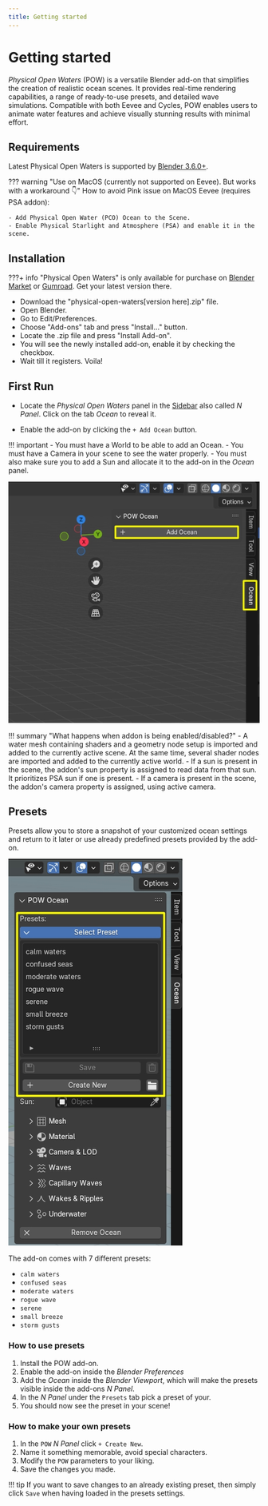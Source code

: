 ```yaml
---
title: Getting started
---
```


# Getting started
 
_Physical Open Waters_ (POW) is a versatile Blender add-on that simplifies the creation of realistic ocean scenes. It provides real-time rendering capabilities, a range of ready-to-use presets, and detailed wave simulations. Compatible with both Eevee and Cycles, POW enables users to animate water features and achieve visually stunning results with minimal effort.

## Requirements

Latest Physical Open Waters is supported by [Blender 3.6.0+](https://www.blender.org/).

??? warning "Use on MacOS (currently not supported on Eevee). But works with a workaround 👇"
    How to avoid Pink issue on MacOS Eevee (requires PSA addon):

    - Add Physical Open Water (PCO) Ocean to the Scene.
    - Enable Physical Starlight and Atmosphere (PSA) and enable it in the scene.
     


## Installation

???+ info 
    "Physical Open Waters" is only available for purchase on [Blender Market](https://blendermarket.com/products/physical-open-waters) or [Gumroad](https://martinsh.gumroad.com/l/POW). Get your latest version there.

- Download the "physical-open-waters[version here].zip" file.
- Open Blender.
- Go to Edit/Preferences. 
- Choose "Add-ons" tab and press "Install..." button. 
- Locate the .zip file and press "Install Add-on".
- You will see the newly installed add-on, enable it by checking the checkbox. 
- Wait till it registers. Voila!

## First Run
- Locate the _Physical Open Waters_ panel in the [Sidebar](https://docs.blender.org/manual/en/latest/interface/window_system/regions.html#sidebar)
also called _N Panel_. Click on the tab _Ocean_ to reveal it.

- Enable the add-on by clicking the `+ Add Ocean` button.
  
!!! important
    - You must have a World to be able to add an Ocean. 
    - You must have a Camera in your scene to see the water properly.
    - You must also make sure you to add a Sun and allocate it to the add-on in the _Ocean_ panel.

[![Enable POW](img/ENABLE_POW.jpg)](img/ENABLE_POW.jpg)

<!-- - To then remove the _Ocean_, you can locate and click the `X Remove Ocean` button.

[![Disable POW](img/DISABLE_POW.jpg)](img/DISABLE_POW.jpg) -->


!!! summary "What happens when addon is being enabled/disabled?"
    - A water mesh containing shaders and a geometry node setup is imported and added to the currently active scene. At the same time, several shader nodes are imported and added to the currently active world.
    - If a sun is present in the scene, the addon's sun property is assigned to read data from that sun. It prioritizes PSA sun if one is present.
    - If a camera is present in the scene, the addon's camera property is assigned, using active camera.

## Presets

Presets allow you to store a snapshot of your customized ocean settings and return to it later or use already predefined presets provided by the add-on.

[![Preset panel](img/PRESET_PANEL.jpg)](img/PRESET_PANEL.jpg)

The add-on comes with 7 different presets:

- `calm waters`
- `confused seas`
- `moderate waters`
- `rogue wave`
- `serene`
- `small breeze`
- `storm gusts`

### How to use presets

1. Install the POW add-on.
2. Enable the add-on inside the *Blender Preferences*
3. Add the *Ocean* inside the *Blender Viewport*, which will make the presets visible inside the add-ons _N Panel_.
4. In the _N Panel_ under the `Presets` tab pick a preset of your.
5. You should now see the preset in your scene!

### How to make your own presets

1. In the `POW` _N Panel_ click `+ Create New`.
2. Name it something memorable, avoid special characters.
3. Modify the `POW` parameters to your liking.
4. Save the changes you made.

!!! tip
    If you want to save changes to an already existing preset, then simply click `Save` when having loaded in the presets settings.
